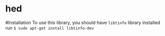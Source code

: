 # hed

#Installation 
To use this library, you should have `libtinfo` library installed
run
```$ sudo apt-get install libtinfo-dev```

